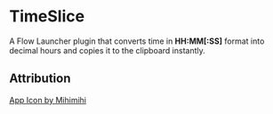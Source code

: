 # TimeSlice

A Flow Launcher plugin that converts time in **HH:MM[:SS]** format into decimal hours and copies it to the clipboard instantly.

## Attribution
<a href="https://www.freepik.com/icon/calculator_17676554#fromView=family&page=1&position=0&uuid=04fd424e-a233-4afb-9e06-138efb3f2882">App Icon by Mihimihi</a>
